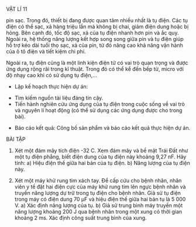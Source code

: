 VẬT LÍ 11

pin sạc. Trong đó, thiết bị đang được quan tâm nhiều nhất là tụ điện. Các tụ điện có thể sạc, xả hàng triệu lần mà không bị chai, giảm điện dung hoặc bị hỏng. Bên cạnh đó, tốc độ sạc, xả của tụ điện nhanh hơn pin và ắc quy. Ngoài ra, hệ thống năng lượng kết hợp song song giữa pin và tụ điện giúp hỗ trợ kéo dài tuổi thọ sạc, xả của pin, từ đó nâng cao khả năng vận hành của ô tô điện và tiết kiệm chi phí.

Ngoài ra, tụ điện cũng là một linh kiện điện tử có vai trò quan trọng và được ứng dụng rộng rãi trong kĩ thuật. Trong đó có thể kể đến bếp từ, micro với độ nhạy cao khi có sử dụng tụ điện,...

* Lập kế hoạch thực hiện dự án:
- Tìm kiếm nguồn tài liệu đáng tin cậy.
- Tiến hành nghiên cứu ứng dụng của tụ điện trong cuộc sống về vai trò và nguyên lí hoạt động (có thể sử dụng các ứng dụng được cho trong bài).

* Báo cáo kết quả: Công bố sản phẩm và báo cáo kết quả thực hiện dự án.

BÀI TẬP

1. Xét một đám mây tích điện -32 C. Xem đám mây và bề mặt Trái Đất như một tụ điện phẳng, biết điện dung của tụ điện này khoảng 9,27 nF. Hãy tính:
a) Hiệu điện thế giữa hai bản của tụ điện.
b) Năng lượng của tụ điện này.

2. Xét một máy khử rung tim xách tay. Để cấp cứu cho bệnh nhân, nhân viên y tế đặt hai điện cực của máy khử rung tim lên ngực bệnh nhân và truyền năng lượng dự trữ trong tụ điện cho bệnh nhân. Giả sử tụ điện trong máy có điện dung 70 μF và hiệu điện thế giữa hai bản tụ là 5 000 V.
a) Xác định năng lượng của tụ.
b) Giả sử trung bình máy truyền một năng lượng khoảng 200 J qua bệnh nhân trong một xung có thời gian khoảng 2 ms. Xác định công suất trung bình của xung.
